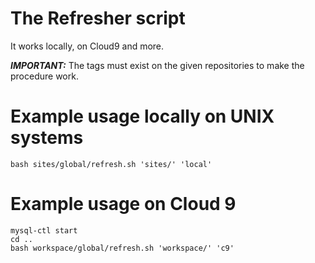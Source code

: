 # The Refresher script

It works locally, on Cloud9 and more.

***IMPORTANT:*** The tags must exist on the given repositories to make the procedure work.

# Example usage locally on UNIX systems

```
bash sites/global/refresh.sh 'sites/' 'local'
```

# Example usage on Cloud 9

```
mysql-ctl start
cd ..
bash workspace/global/refresh.sh 'workspace/' 'c9'
```
